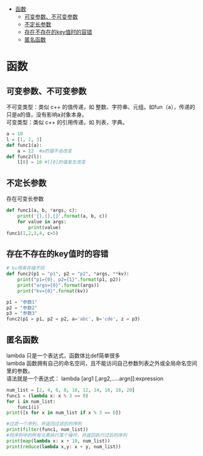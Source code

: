 <!-- TOC -->

- [函数](#函数)
    - [可变参数、不可变参数](#可变参数不可变参数)
    - [不定长参数](#不定长参数)
    - [存在不存在的key值时的容错](#存在不存在的key值时的容错)
    - [匿名函数](#匿名函数)

<!-- /TOC -->

# 函数

## 可变参数、不可变参数

不可变类型：类似 c++ 的值传递，如 整数、字符串、元组。如fun（a），传递的只是a的值，没有影响a对象本身。  
可变类型：类似 c++ 的引用传递，如 列表，字典。  

```python
a = 10
l = [1, 2, 3]
def func1(a):
    a = 12  #a的值不会改变
def func2(l):
    l[0] = 10 #l[0]的值发生改变
```

## 不定长参数

存在可变长参数

```python
def func1(a, b, *args, c):
    print('{},{},{}'.format(a, b, c))
    for value in args:
        print(value)
func1(1,2,3,4, c=5)
```

## 存在不存在的key值时的容错

```python
# kv用来存储不同
def func2(p1 = "p1", p2 = "p2", *args, **kv):
    print("p1={0}, p2={1}".format(p1, p2))
    print("args={0}".format(args))
    print("kv={0}".format(kv))

p1 = "参数1"
p2 = "参数2"
p3 = "参数3"
func2(p1 = p1, p2 = p2, a='abc', b='cde', z = p3)
```

## 匿名函数

lambda 只是一个表达式，函数体比def简单很多  
lambda 函数拥有自己的命名空间，且不能访问自己参数列表之外或全局命名空间里的参数。  
语法就是一个表达式： lambda [arg1 [,arg2,.....argn]]:expression  

```python
num_list = [2, 4, 6, 8, 10, 12, 14, 16, 18, 20]
func1 = (lambda x: x % 3 == 0)
for i in num_list:
    func1(i)
print([x for x in num_list if x % 3 == 0])

#过滤一个序列，并返回过滤后的序列
print(filter(func1, num_list))
#将序列中的所有元素执行某个操作，并返回执行过后的序列
print(map(lambda x: x + 10, num_list))
print(reduce(lambda x,y: x + y, num_list))
```